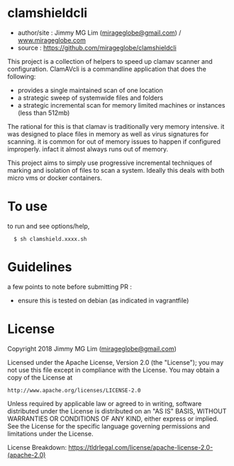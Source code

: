 
# clamshieldcli #

- author/site : Jimmy MG Lim (mirageglobe@gmail.com) / www.mirageglobe.com
- source : https://github.com/mirageglobe/clamshieldcli

This project is a collection of helpers to speed up clamav scanner and configuration. ClamAVcli is a commandline application that does the following:

* provides a single maintained scan of one location
* a strategic sweep of systemwide files and folders
* a strategic incremental scan for memory limited machines or instances (less than 512mb)

The rational for this is that clamav is traditionally very memory intensive. it was designed to place files in memory as well as virus signatures for scanning. it is common for out of memory issues to happen if configured improperly. infact it almost always runs out of memory.

This project aims to simply use progressive incremental techniques of marking and isolation of files to scan a system. Ideally this deals with both micro vms or docker containers.

# To use #

to run and see options/help,
```
  $ sh clamshield.xxxx.sh
```


# Guidelines #

a few points to note before submitting PR :

- ensure this is tested on debian (as indicated in vagrantfile)

# License #

Copyright 2018 Jimmy MG Lim (mirageglobe@gmail.com)

Licensed under the Apache License, Version 2.0 (the "License");
you may not use this file except in compliance with the License.
You may obtain a copy of the License at

    http://www.apache.org/licenses/LICENSE-2.0

Unless required by applicable law or agreed to in writing, software
distributed under the License is distributed on an "AS IS" BASIS,
WITHOUT WARRANTIES OR CONDITIONS OF ANY KIND, either express or implied.
See the License for the specific language governing permissions and
limitations under the License.

License Breakdown: https://tldrlegal.com/license/apache-license-2.0-(apache-2.0)


